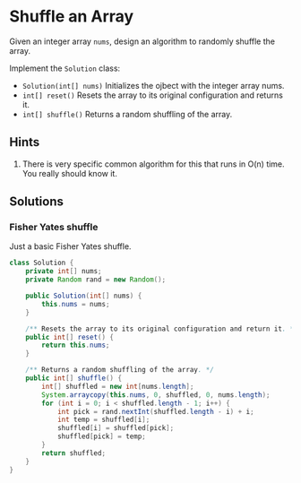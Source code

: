 # Shuffle an Array

Given an integer array `nums`, design an algorithm to randomly shuffle the
array.

Implement the `Solution` class:

* `Solution(int[] nums)` Initializes the ojbect with the integer array nums.
* `int[] reset()` Resets the array to its original configuration and returns
   it.
* `int[] shuffle()` Returns a random shuffling of the array.

## Hints

1. There is very specific common algorithm for this that runs in O(n) time.
   You really should know it.

## Solutions

### Fisher Yates shuffle

Just a basic Fisher Yates shuffle.

```java
class Solution {
    private int[] nums;
    private Random rand = new Random();

    public Solution(int[] nums) {
        this.nums = nums;
    }

    /** Resets the array to its original configuration and return it. */
    public int[] reset() {
        return this.nums;
    }

    /** Returns a random shuffling of the array. */
    public int[] shuffle() {
        int[] shuffled = new int[nums.length];
        System.arraycopy(this.nums, 0, shuffled, 0, nums.length);
        for (int i = 0; i < shuffled.length - 1; i++) {
            int pick = rand.nextInt(shuffled.length - i) + i;
            int temp = shuffled[i];
            shuffled[i] = shuffled[pick];
            shuffled[pick] = temp;
        }
        return shuffled;
    }
}
```

